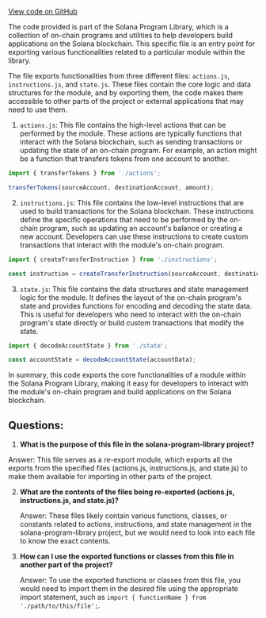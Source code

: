 [View code on GitHub](https://github.com/solana-labs/solana-program-library/token/js/src/extensions/cpiGuard/index.ts)

The code provided is part of the Solana Program Library, which is a collection of on-chain programs and utilities to help developers build applications on the Solana blockchain. This specific file is an entry point for exporting various functionalities related to a particular module within the library.

The file exports functionalities from three different files: `actions.js`, `instructions.js`, and `state.js`. These files contain the core logic and data structures for the module, and by exporting them, the code makes them accessible to other parts of the project or external applications that may need to use them.

1. `actions.js`: This file contains the high-level actions that can be performed by the module. These actions are typically functions that interact with the Solana blockchain, such as sending transactions or updating the state of an on-chain program. For example, an action might be a function that transfers tokens from one account to another.

```javascript
import { transferTokens } from './actions';

transferTokens(sourceAccount, destinationAccount, amount);
```

2. `instructions.js`: This file contains the low-level instructions that are used to build transactions for the Solana blockchain. These instructions define the specific operations that need to be performed by the on-chain program, such as updating an account's balance or creating a new account. Developers can use these instructions to create custom transactions that interact with the module's on-chain program.

```javascript
import { createTransferInstruction } from './instructions';

const instruction = createTransferInstruction(sourceAccount, destinationAccount, amount);
```

3. `state.js`: This file contains the data structures and state management logic for the module. It defines the layout of the on-chain program's state and provides functions for encoding and decoding the state data. This is useful for developers who need to interact with the on-chain program's state directly or build custom transactions that modify the state.

```javascript
import { decodeAccountState } from './state';

const accountState = decodeAccountState(accountData);
```

In summary, this code exports the core functionalities of a module within the Solana Program Library, making it easy for developers to interact with the module's on-chain program and build applications on the Solana blockchain.
## Questions: 
 1. **What is the purpose of this file in the solana-program-library project?**

   Answer: This file serves as a re-export module, which exports all the exports from the specified files (actions.js, instructions.js, and state.js) to make them available for importing in other parts of the project.

2. **What are the contents of the files being re-exported (actions.js, instructions.js, and state.js)?**

   Answer: These files likely contain various functions, classes, or constants related to actions, instructions, and state management in the solana-program-library project, but we would need to look into each file to know the exact contents.

3. **How can I use the exported functions or classes from this file in another part of the project?**

   Answer: To use the exported functions or classes from this file, you would need to import them in the desired file using the appropriate import statement, such as `import { functionName } from './path/to/this/file';`.